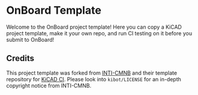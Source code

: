 # OnBoard Template
Welcome to the OnBoard project template! Here you can copy a KiCAD project template, make it your own repo, and run CI testing on it before you submit to OnBoard!

## Credits
This project template was forked from [INTI-CMNB](https://github.com/INTI-CMNB) and their template repository for [KiCAD CI](https://github.com/INTI-CMNB/kicad-ci-test-spora). Please look into `kibot/LICENSE` for an in-depth copyright notice from INTI-CMNB.